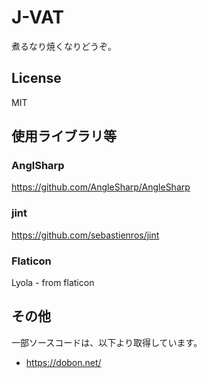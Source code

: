 # J-VAT
煮るなり焼くなりどうぞ。
## License
MIT

## 使用ライブラリ等
### AnglSharp
https://github.com/AngleSharp/AngleSharp

### jint
https://github.com/sebastienros/jint

### Flaticon
Lyola - from flaticon

## その他

一部ソースコードは、以下より取得しています。
- https://dobon.net/

